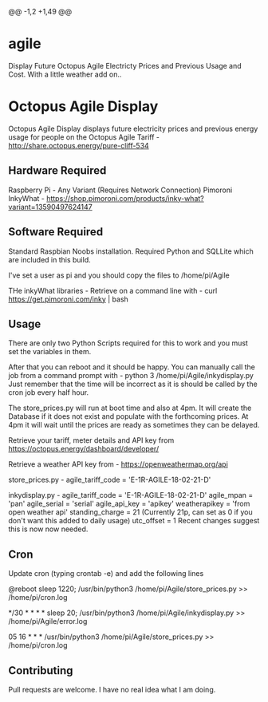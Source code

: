 @@ -1,2 +1,49 @@
# agile
Display Future Octopus Agile Electricty Prices and Previous Usage and Cost. With a little weather add on.. 

# Octopus Agile Display

Octopus Agile Display displays future electricity prices and previous energy usage for people on the Octopus Agile Tariff - http://share.octopus.energy/pure-cliff-534


## Hardware Required

Raspberry Pi - Any Variant (Requires Network Connection) 
Pimoroni InkyWhat  - https://shop.pimoroni.com/products/inky-what?variant=13590497624147

## Software Required

Standard Raspbian Noobs installation. 
Required Python and SQLLite which are included in this build. 

I've set a user as pi and you should copy the files to  /home/pi/Agile

THe inkyWhat libraries - Retrieve on a command line with -  curl https://get.pimoroni.com/inky | bash

## Usage


There are only two Python Scripts required for this to work and you must set the variables in them. 

After that you can reboot and it should be happy. 
You can manually call the job from a command prompt with - python 3 /home/pi/Agile/inkydisplay.py 
Just remember that the time will be incorrect as it is should be called by the cron job every half hour. 

The store_prices.py will run at boot time and also at 4pm. It will create the Database if it does not exist and populate with the forthcoming prices. At 4pm it will wait until the prices are ready as sometimes they can be delayed. 

Retrieve your tariff, meter details and API key from https://octopus.energy/dashboard/developer/ 

Retrieve a weather API key from - https://openweathermap.org/api

store_prices.py - 
agile_tariff_code = 'E-1R-AGILE-18-02-21-D'

inkydisplay.py - 
agile_tariff_code = 'E-1R-AGILE-18-02-21-D'
agile_mpan = 'pan'
agile_serial = 'serial'
agile_api_key = 'apikey'
weatherapikey = 'from open weather api'
standing_charge = 21 (Currently 21p, can set as 0 if you don't want this added to daily usage)
utc_offset = 1  Recent changes suggest this is now now needed.

## Cron

Update cron (typing crontab -e) and add the following lines

@reboot sleep 1220; /usr/bin/python3 /home/pi/Agile/store_prices.py >> /home/pi/cron.log

*/30 * * * * sleep 20; /usr/bin/python3 /home/pi/Agile/inkydisplay.py >> /home/pi/Agile/error.log

05 16 * * * /usr/bin/python3 /home/pi/Agile/store_prices.py >> /home/pi/cron.log




## Contributing
Pull requests are welcome. I have no real idea what I am doing. 
